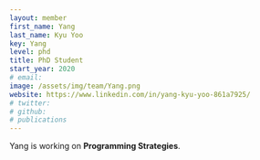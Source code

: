 ```yaml
---
layout: member
first_name: Yang
last_name: Kyu Yoo
key: Yang
level: phd
title: PhD Student
start_year: 2020
# email: 
image: /assets/img/team/Yang.png
website: https://www.linkedin.com/in/yang-kyu-yoo-861a7925/
# twitter: 
# github: 
# publications
---
```

Yang is working on **Programming Strategies**.